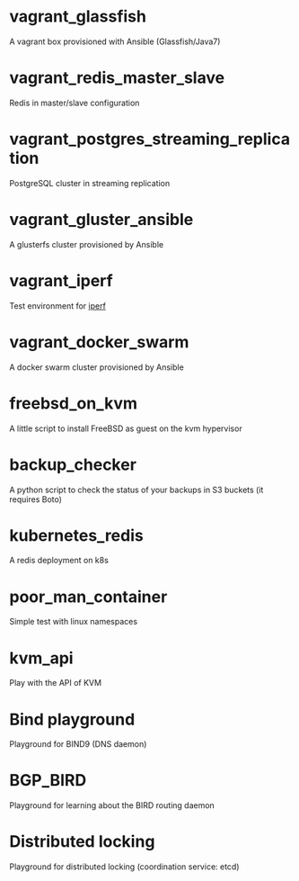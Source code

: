 # vagrant_glassfish
A vagrant box provisioned with Ansible (Glassfish/Java7)

# vagrant_redis_master_slave
Redis in master/slave configuration

# vagrant_postgres_streaming_replication
PostgreSQL cluster in streaming replication

# vagrant_gluster_ansible
A glusterfs cluster provisioned by Ansible

# vagrant_iperf
Test environment for [iperf](http://iperf.fr)

# vagrant_docker_swarm
A docker swarm cluster provisioned by Ansible

# freebsd_on_kvm
A little script to install FreeBSD as guest on the kvm hypervisor

# backup_checker
A python script to check the status of your backups in S3 buckets (it requires Boto)

# kubernetes_redis
A redis deployment on k8s

# poor_man_container
Simple test with linux namespaces

# kvm_api
Play with the API of KVM

# Bind playground
Playground for BIND9 (DNS daemon)

# BGP_BIRD 
Playground for learning about the BIRD routing daemon

# Distributed locking 
Playground for distributed locking (coordination service: etcd)
